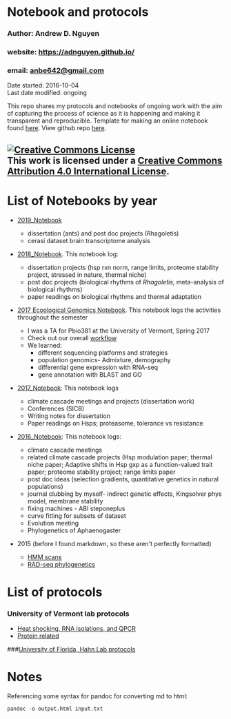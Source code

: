 # Notebook and protocols
### Author: Andrew D. Nguyen    
### website: https://adnguyen.github.io/    
### email: anbe642@gmail.com   
Date started: 2016-10-04    
Last date modified: ongoing    

This repo shares my protocols and notebooks of ongoing work with the aim of capturing the process of science as it is happening and making it transparent and reproducible. Template for making an online notebook found [here](https://github.com/adnguyen/Notebooks_and_Protocols/blob/master/Online_notebook_template.md). View github repo [here](https://github.com/adnguyen/Notebooks_and_Protocols).

<a rel="license" href="http://creativecommons.org/licenses/by/4.0/"><img alt="Creative Commons License" style="border-width:0" src="https://i.creativecommons.org/l/by/4.0/88x31.png" /></a><br />This work is licensed under a <a rel="license" href="http://creativecommons.org/licenses/by/4.0/">Creative Commons Attribution 4.0 International License</a>.
------



# List of Notebooks by year    

* [2019_Notebook](https://github.com/adnguyen/Notebooks_and_Protocols/blob/master/2019_notebook.md)     

  * dissertation (ants) and post doc projects (Rhagoletis)
  * cerasi dataset brain transcriptome analysis 

* [2018_Notebook](https://github.com/adnguyen/Notebooks_and_Protocols/blob/master/2018_notebook.md). This notebook log:
  * dissertation projects (hsp rxn norm, range limits, proteome stability project, stressed in nature, thermal niche)
  * post doc projects (biological rhythms of *Rhagoletis*, meta-analysis of biological rhythms)
  * paper readings on biological rhythms and thermal adaptation
* [2017 Ecoological Genomics Notebook](https://github.com/adnguyen/Notebooks_and_Protocols/blob/master/2017_Eco_Gen_ANBE_nb.md). This notebook logs the activities throughout the semester    
  * I was a TA for Pbio381 at the University of Vermont, Spring 2017   
  * Check out our overall [workflow](Images/Overall_workflow_eco_genomics.html)
  * We learned:
    * different sequencing platforms and strategies
    * population genomics- Admixture, demography
    * differential gene expression with RNA-seq
    * gene annotation with BLAST and GO    
* [2017_Notebook](https://github.com/adnguyen/Notebooks_and_Protocols/blob/master/2017_notebook.md): This notebook logs     
  * climate cascade meetings and projects (dissertation work)
  * Conferences (SICB)
  * Writing notes for dissertation
  * Paper readings on Hsps; proteasome, tolerance vs resistance
* [2016_Notebook](https://github.com/adnguyen/Notebooks_and_Protocols/blob/master/2016_notebook.md): This notebook logs:
  * climate cascade meetings
  * related climate cascade projects (Hsp modulation paper; thermal niche paper; Adaptive shifts in Hsp gxp as a function-valued trait paper; proteome stability project; range limits paper
  * post doc ideas (selection gradients, quantitative genetics in natural populations)
  * journal clubbing by myself- indirect genetic effects, Kingsolver phys model, membrane stability
  * fixing machines - ABI steponeplus
  * curve fitting for subsets of dataset
  * Evolution meeting
  * Phylogenetics of Aphaenogaster    
* 2015 (before I found markdown, so these aren't perfectly formatted)    
  * [HMM scans](https://github.com/adnguyen/Notebooks_and_Protocols/blob/master/2015_hmmscan_notebook.md)
  * [RAD-seq phylogenetics](https://github.com/adnguyen/Notebooks_and_Protocols/blob/master/2015_phylogenomics_rad_seq_ANBE.md)   


# List of protocols

### University of Vermont lab protocols  

* [Heat shocking, RNA isolations, and QPCR](https://github.com/adnguyen/Notebooks_and_Protocols/blob/master/2016_ANBE_protocols.md)
* [Protein related](https://github.com/adnguyen/2016_Protein_stability_evolution/blob/master/Documents/Protocols/Protocols.md)

###[University of Florida, Hahn Lab protocols](https://adnguyen.github.io/Hahn_lab_protocols/)

# Notes

Referencing some syntax for pandoc for converting md to html:

```
pandoc -o output.html input.txt
```
